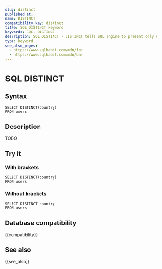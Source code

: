 ```yaml
---
slug: distinct
published_at:
name: DISTINCT
compatibility_key: distinct
title: SQL DISTINCT keyword
keywords: SQL, DISTINCT
description: SQL DISTINCT - DISTINCT tells SQL engine to present only unique records in the result set.
type: keyword
see_also_pages:
  - https://www.sqlhabit.com/mdn/foo
  - https://www.sqlhabit.com/mdn/bar
---
```


# SQL DISTINCT

## Syntax

~~~pgsql
SELECT DISTINCT(country)
FROM users
~~~

## Description

TODO

## Try it

### With brackets

~~~pgsql
SELECT DISTINCT(country)
FROM users
~~~

### Without brackets

~~~pgsql
SELECT DISTINCT country
FROM users
~~~

## Database compatibility

{{compatibility}}

## See also

{{see_also}}
